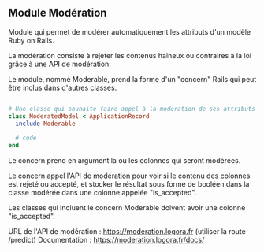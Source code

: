 ## Module Modération

Module qui permet de modérer automatiquement les attributs d'un modèle Ruby on Rails.

La modération consiste à rejeter les contenus haineux ou contraires à la loi grâce à une API de modération.

Le module, nommé Moderable, prend la forme d'un "concern" Rails qui peut être inclus dans d'autres classes.

```ruby

# Une classe qui souhaite faire appel à la modération de ses attributs
class ModeratedModel < ApplicationRecord
  include Moderable
 
  # code
end
```
Le concern prend en argument la ou les colonnes qui seront modérées.

Le concern appel l'API de modération pour voir si le contenu des colonnes est rejeté ou accepté, et stocker le résultat sous forme de booléen dans la classe modérée dans une colonne appelée "is_accepted".

Les classes qui incluent le concern Moderable doivent avoir une colonne "is_accepted".

URL de l'API de modération : https://moderation.logora.fr  (utiliser la route /predict)
Documentation : https://moderation.logora.fr/docs/ 
